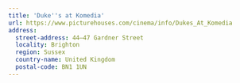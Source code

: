 ```yaml
---
title: 'Duke''s at Komedia'
url: https://www.picturehouses.com/cinema/info/Dukes_At_Komedia
address:
  street-address: 44–47 Gardner Street
  locality: Brighton
  region: Sussex
  country-name: United Kingdom
  postal-code: BN1 1UN
---
```

